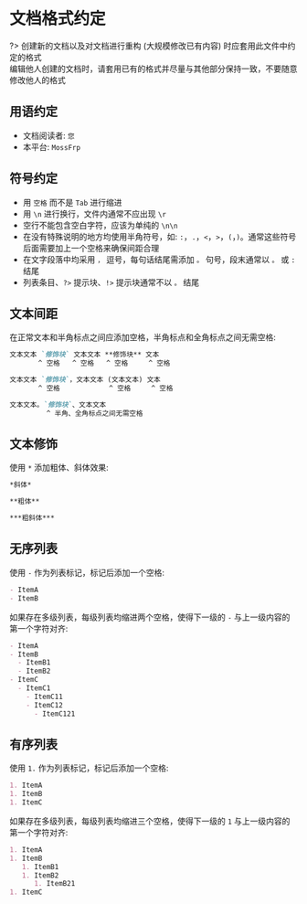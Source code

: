 # 文档格式约定

?> 创建新的文档以及对文档进行重构 (大规模修改已有内容) 时应套用此文件中约定的格式  
编辑他人创建的文档时，请套用已有的格式并尽量与其他部分保持一致，不要随意修改他人的格式

## 用语约定

 - 文档阅读者: `您`
 - 本平台: `MossFrp`

## 符号约定

- 用 `空格` 而不是 `Tab` 进行缩进
- 用 `\n` 进行换行，文件内通常不应出现 `\r`
- 空行不能包含空白字符，应该为单纯的 `\n\n`
- 在没有特殊说明的地方均使用半角符号，如: `:`，`.`，`<`，`>`，`(`，`)`。通常这些符号后面需要加上一个空格来确保间距合理
- 在文字段落中均采用 `，` 逗号，每句话结尾需添加 `。` 句号，段末通常以 `。` 或 `:` 结尾
- 列表条目、`?>` 提示块、`!>` 提示块通常不以 `。` 结尾

## 文本间距
在正常文本和半角标点之间应添加空格，半角标点和全角标点之间无需空格:

```markdown
文本文本 `修饰块` 文本文本 **修饰块** 文本
       ^ 空格   ^ 空格   ^ 空格     ^ 空格

文本文本 `修饰块`，文本文本 (文本文本) 文本
       ^ 空格            ^ 空格     ^ 空格

文本文本。`修饰块`、文本文本
         ^ 半角、全角标点之间无需空格
```

## 文本修饰

使用 `*` 添加粗体、斜体效果:

```markdown
*斜体*

**粗体**

***粗斜体***
```

## 无序列表

使用 `-` 作为列表标记，标记后添加一个空格:

```markdown
- ItemA
- ItemB
```

如果存在多级列表，每级列表均缩进两个空格，使得下一级的 `-` 与上一级内容的第一个字符对齐:

```markdown
- ItemA
- ItemB
  - ItemB1
  - ItemB2
- ItemC
  - ItemC1
    - ItemC11
    - ItemC12
      - ItemC121
```

## 有序列表

使用 `1.` 作为列表标记，标记后添加一个空格:

```markdown
1. ItemA
1. ItemB
1. ItemC
```

如果存在多级列表，每级列表均缩进三个空格，使得下一级的 `1` 与上一级内容的第一个字符对齐:

```markdown
1. ItemA
1. ItemB
   1. ItemB1
   1. ItemB2
      1. ItemB21
1. ItemC
```
